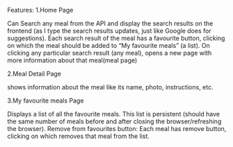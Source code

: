 Features:
1.Home Page

Can Search any meal from the API and display the search results on the frontend (as I type the search results updates, just like Google does for suggestions).
Each search result of the meal has a favourite button, clicking on which the meal should be added to “My favourite meals” (a list).
On clicking any particular search result (any meal), opens a new page with more information about that meal(meal page)

2.Meal Detail Page

shows information about the meal like its name, photo, instructions, etc.

3.My favourite meals Page

Displays a list of all the favourite meals.
This list is persistent (should have the same number of meals before and after closing the browser/refreshing the browser).
Remove from favourites button: Each meal has remove button, clicking on which removes that meal from the list.
